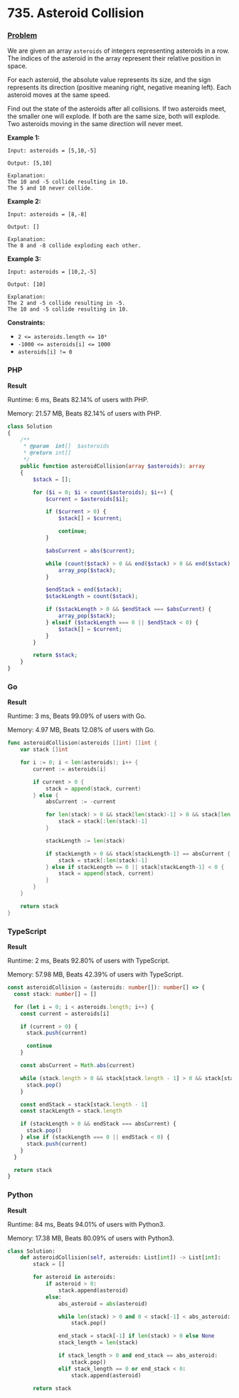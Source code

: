 # 735. Asteroid Collision

### [Problem](https://leetcode.com/problems/asteroid-collision/description/)

We are given an array `asteroids` of integers representing asteroids in a row.
The indices of the asteroid in the array represent their relative position in space.

For each asteroid, the absolute value represents its size,
and the sign represents its direction (positive meaning right, negative meaning left).
Each asteroid moves at the same speed.

Find out the state of the asteroids after all collisions.
If two asteroids meet, the smaller one will explode.
If both are the same size, both will explode.
Two asteroids moving in the same direction will never meet.

**Example 1:**

```
Input: asteroids = [5,10,-5]

Output: [5,10]

Explanation:
The 10 and -5 collide resulting in 10.
The 5 and 10 never collide.
```

**Example 2:**

```
Input: asteroids = [8,-8]

Output: []

Explanation:
The 8 and -8 collide exploding each other.
```

**Example 3:**

```
Input: asteroids = [10,2,-5]

Output: [10]

Explanation:
The 2 and -5 collide resulting in -5.
The 10 and -5 collide resulting in 10.
```

**Constraints:**

- `2 <= asteroids.length <= 10⁴`
- `-1000 <= asteroids[i] <= 1000`
- `asteroids[i] != 0`

### PHP

**Result**

Runtime: 6 ms, Beats 82.14% of users with PHP.

Memory: 21.57 MB, Beats 82.14% of users with PHP.

```php
class Solution
{
    /**
     * @param  int[]  $asteroids
     * @return int[]
     */
    public function asteroidCollision(array $asteroids): array
    {
        $stack = [];

        for ($i = 0; $i < count($asteroids); $i++) {
            $current = $asteroids[$i];

            if ($current > 0) {
                $stack[] = $current;

                continue;
            }

            $absCurrent = abs($current);

            while (count($stack) > 0 && end($stack) > 0 && end($stack) < $absCurrent) {
                array_pop($stack);
            }

            $endStack = end($stack);
            $stackLength = count($stack);

            if ($stackLength > 0 && $endStack === $absCurrent) {
                array_pop($stack);
            } elseif ($stackLength === 0 || $endStack < 0) {
                $stack[] = $current;
            }
        }

        return $stack;
    }
}
```

### Go

**Result**

Runtime: 3 ms, Beats 99.09% of users with Go.

Memory: 4.97 MB, Beats 12.08% of users with Go.

```go
func asteroidCollision(asteroids []int) []int {
	var stack []int

	for i := 0; i < len(asteroids); i++ {
		current := asteroids[i]

		if current > 0 {
			stack = append(stack, current)
		} else {
			absCurrent := -current

			for len(stack) > 0 && stack[len(stack)-1] > 0 && stack[len(stack)-1] < absCurrent {
				stack = stack[:len(stack)-1]
			}

			stackLength := len(stack)

			if stackLength > 0 && stack[stackLength-1] == absCurrent {
				stack = stack[:len(stack)-1]
			} else if stackLength == 0 || stack[stackLength-1] < 0 {
				stack = append(stack, current)
			}
		}
	}

	return stack
}
```

### TypeScript

**Result**

Runtime: 2 ms, Beats 92.80% of users with TypeScript.

Memory: 57.98 MB, Beats 42.39% of users with TypeScript.

```typescript
const asteroidCollision = (asteroids: number[]): number[] => {
  const stack: number[] = []

  for (let i = 0; i < asteroids.length; i++) {
    const current = asteroids[i]

    if (current > 0) {
      stack.push(current)

      continue
    }

    const absCurrent = Math.abs(current)

    while (stack.length > 0 && stack[stack.length - 1] > 0 && stack[stack.length - 1] < absCurrent) {
      stack.pop()
    }

    const endStack = stack[stack.length - 1]
    const stackLength = stack.length

    if (stackLength > 0 && endStack === absCurrent) {
      stack.pop()
    } else if (stackLength === 0 || endStack < 0) {
      stack.push(current)
    }
  }

  return stack
}
```

### Python

**Result**

Runtime: 84 ms, Beats 94.01% of users with Python3.

Memory: 17.38 MB, Beats 80.09% of users with Python3.

```python
class Solution:
    def asteroidCollision(self, asteroids: List[int]) -> List[int]:
        stack = []

        for asteroid in asteroids:
            if asteroid > 0:
                stack.append(asteroid)
            else:
                abs_asteroid = abs(asteroid)

                while len(stack) > 0 and 0 < stack[-1] < abs_asteroid:
                    stack.pop()

                end_stack = stack[-1] if len(stack) > 0 else None
                stack_length = len(stack)

                if stack_length > 0 and end_stack == abs_asteroid:
                    stack.pop()
                elif stack_length == 0 or end_stack < 0:
                    stack.append(asteroid)

        return stack
```
